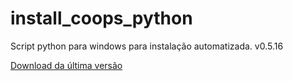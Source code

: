 # install_coops_python

Script python para windows para instalação automatizada. v0.5.16

[Download da última versão](https://github.com/dalraf/install_coops_python/releases/download/v0.5.16/install_coops_python.exe)
